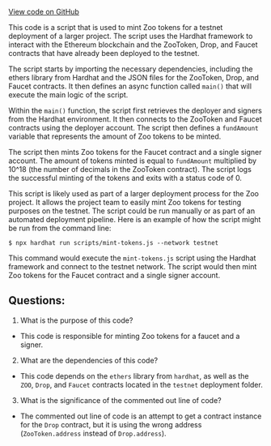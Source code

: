 [View code on GitHub](zoo-labs/zoo/blob/master/contracts/scripts/fundFaucet.ts)

This code is a script that is used to mint Zoo tokens for a testnet deployment of a larger project. The script uses the Hardhat framework to interact with the Ethereum blockchain and the ZooToken, Drop, and Faucet contracts that have already been deployed to the testnet.

The script starts by importing the necessary dependencies, including the ethers library from Hardhat and the JSON files for the ZooToken, Drop, and Faucet contracts. It then defines an async function called `main()` that will execute the main logic of the script.

Within the `main()` function, the script first retrieves the deployer and signers from the Hardhat environment. It then connects to the ZooToken and Faucet contracts using the deployer account. The script then defines a `fundAmount` variable that represents the amount of Zoo tokens to be minted.

The script then mints Zoo tokens for the Faucet contract and a single signer account. The amount of tokens minted is equal to `fundAmount` multiplied by 10^18 (the number of decimals in the ZooToken contract). The script logs the successful minting of the tokens and exits with a status code of 0.

This script is likely used as part of a larger deployment process for the Zoo project. It allows the project team to easily mint Zoo tokens for testing purposes on the testnet. The script could be run manually or as part of an automated deployment pipeline. Here is an example of how the script might be run from the command line:

```
$ npx hardhat run scripts/mint-tokens.js --network testnet
```

This command would execute the `mint-tokens.js` script using the Hardhat framework and connect to the testnet network. The script would then mint Zoo tokens for the Faucet contract and a single signer account.
## Questions: 
 1. What is the purpose of this code?
- This code is responsible for minting Zoo tokens for a faucet and a signer.

2. What are the dependencies of this code?
- This code depends on the `ethers` library from `hardhat`, as well as the `ZOO`, `Drop`, and `Faucet` contracts located in the `testnet` deployment folder.

3. What is the significance of the commented out line of code?
- The commented out line of code is an attempt to get a contract instance for the `Drop` contract, but it is using the wrong address (`ZooToken.address` instead of `Drop.address`).